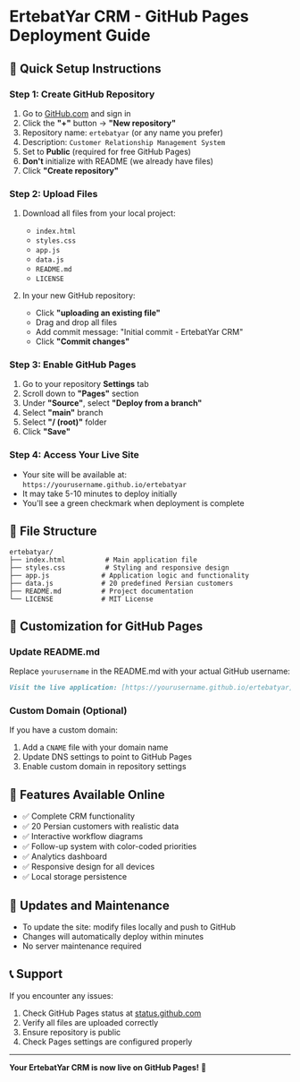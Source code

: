 # ErtebatYar CRM - GitHub Pages Deployment Guide

## 🚀 Quick Setup Instructions

### Step 1: Create GitHub Repository
1. Go to [GitHub.com](https://github.com) and sign in
2. Click the **"+"** button → **"New repository"**
3. Repository name: `ertebatyar` (or any name you prefer)
4. Description: `Customer Relationship Management System`
5. Set to **Public** (required for free GitHub Pages)
6. **Don't** initialize with README (we already have files)
7. Click **"Create repository"**

### Step 2: Upload Files
1. Download all files from your local project:
   - `index.html`
   - `styles.css`
   - `app.js`
   - `data.js`
   - `README.md`
   - `LICENSE`

2. In your new GitHub repository:
   - Click **"uploading an existing file"**
   - Drag and drop all files
   - Add commit message: "Initial commit - ErtebatYar CRM"
   - Click **"Commit changes"**

### Step 3: Enable GitHub Pages
1. Go to your repository **Settings** tab
2. Scroll down to **"Pages"** section
3. Under **"Source"**, select **"Deploy from a branch"**
4. Select **"main"** branch
5. Select **"/ (root)"** folder
6. Click **"Save"**

### Step 4: Access Your Live Site
- Your site will be available at: `https://yourusername.github.io/ertebatyar`
- It may take 5-10 minutes to deploy initially
- You'll see a green checkmark when deployment is complete

## 📁 File Structure
```
ertebatyar/
├── index.html          # Main application file
├── styles.css          # Styling and responsive design
├── app.js             # Application logic and functionality
├── data.js            # 20 predefined Persian customers
├── README.md          # Project documentation
└── LICENSE            # MIT License
```

## 🔧 Customization for GitHub Pages

### Update README.md
Replace `yourusername` in the README.md with your actual GitHub username:
```markdown
Visit the live application: [https://yourusername.github.io/ertebatyar](https://yourusername.github.io/ertebatyar)
```

### Custom Domain (Optional)
If you have a custom domain:
1. Add a `CNAME` file with your domain name
2. Update DNS settings to point to GitHub Pages
3. Enable custom domain in repository settings

## 🎯 Features Available Online
- ✅ Complete CRM functionality
- ✅ 20 Persian customers with realistic data
- ✅ Interactive workflow diagrams
- ✅ Follow-up system with color-coded priorities
- ✅ Analytics dashboard
- ✅ Responsive design for all devices
- ✅ Local storage persistence

## 🔄 Updates and Maintenance
- To update the site: modify files locally and push to GitHub
- Changes will automatically deploy within minutes
- No server maintenance required

## 📞 Support
If you encounter any issues:
1. Check GitHub Pages status at [status.github.com](https://status.github.com)
2. Verify all files are uploaded correctly
3. Ensure repository is public
4. Check Pages settings are configured properly

---

**Your ErtebatYar CRM is now live on GitHub Pages!** 🎉

